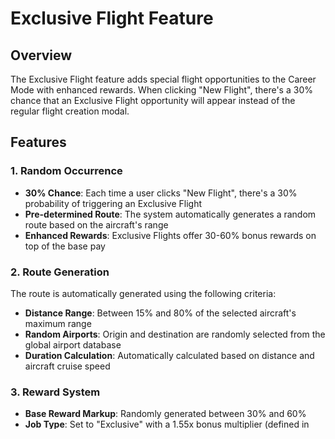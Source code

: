 # Exclusive Flight Feature

## Overview
The Exclusive Flight feature adds special flight opportunities to the Career Mode with enhanced rewards. When clicking "New Flight", there's a 30% chance that an Exclusive Flight opportunity will appear instead of the regular flight creation modal.

## Features

### 1. Random Occurrence
- **30% Chance**: Each time a user clicks "New Flight", there's a 30% probability of triggering an Exclusive Flight
- **Pre-determined Route**: The system automatically generates a random route based on the aircraft's range
- **Enhanced Rewards**: Exclusive Flights offer 30-60% bonus rewards on top of the base pay

### 2. Route Generation
The route is automatically generated using the following criteria:
- **Distance Range**: Between 15% and 80% of the selected aircraft's maximum range
- **Random Airports**: Origin and destination are randomly selected from the global airport database
- **Duration Calculation**: Automatically calculated based on distance and aircraft cruise speed

### 3. Reward System
- **Base Reward Markup**: Randomly generated between 30% and 60%
- **Job Type**: Set to "Exclusive" with a 1.55x bonus multiplier (defined in `src/data/career/jobs.js`)
- **Normal Costs**: Operation costs, maintenance issues, and XP are calculated normally
- **Enhanced Base Pay**: The reward markup is applied to the base pay before other bonuses

### 4. Aircraft Selection
- **Single Aircraft**: If the user has only one leased aircraft, it's automatically selected
- **Multiple Aircraft**: If the user has multiple leased aircraft, they can choose which one to use
- **No Aircraft**: If the user has no leased aircraft, the regular "Add Flight" modal appears instead

## User Flow

1. User clicks "New Flight" button
2. System checks if user has leased aircraft
3. 30% chance triggers Exclusive Flight modal (or 100% if force flag is enabled)
4. Modal displays:
   - Reward bonus percentage (30-60%)
   - Departure and destination airports
   - Distance and estimated duration
   - Aircraft selection (if multiple leased)
5. User can either:
   - **Accept**: Creates a draft flight with the exclusive route and enhanced rewards
   - **Decline**: Closes the modal without creating a flight
6. If accepted, the flight proceeds through the normal flow:
   - Flight Progress tracking
   - Financial Summary with enhanced rewards
   - XP and funds update

## Testing

### Force Exclusive Flight Occurrence
For testing purposes, you can force Exclusive Flights to appear every time:

**Using Browser Console:**
```javascript
// Enable force mode
localStorage.setItem('force_exclusive_flight', 'true')

// Disable force mode
localStorage.removeItem('force_exclusive_flight')

// Check current status
localStorage.getItem('force_exclusive_flight')
```

**Steps:**
1. Open browser Developer Tools (F12)
2. Go to Console tab
3. Run the command above
4. Click "New Flight" - Exclusive Flight will appear every time
5. To disable, remove the localStorage item

## Technical Implementation

### Files Modified/Created

1. **`src/utils/career/exclusive-flights/exclusive-flights.js`**
   - Added `ExclusiveFlight()` function to generate random routes
   - Helper functions to extract aircraft specs (range, cruise speed)
   - Distance calculation and duration estimation
   - Uses API route to load airports (client-side compatible)

2. **`src/app/api/airports/route.js`** (NEW)
   - Server-side API route to read CSV file
   - Parses airport data with latitude/longitude
   - Returns JSON response with airport list

3. **`src/app/components/elements/career/exclusive-flight-modal/index.jsx`**
   - New modal component for presenting exclusive flight opportunities
   - Aircraft selection UI for multiple leased aircraft
   - Accept/Decline buttons

4. **`src/app/components/main/career/index.jsx`**
   - Added state management for exclusive flight modal
   - `handleNewFlightClick()` - 30% chance logic
   - `handleAcceptExclusiveFlight()` - Creates draft with reward markup
   - `handleFinishFlight()` - Applies reward markup to base pay

5. **`src/data/career/jobs.js`**
   - Already contains `Exclusive` job type with 1.55x multiplier

### Data Flow

```
User clicks "New Flight"
    ↓
handleNewFlightClick()
    ↓
30% chance check (or force flag)
    ↓
ExclusiveFlight() generates route
    ↓
Modal displays opportunity
    ↓
User accepts
    ↓
handleAcceptExclusiveFlight()
    ↓
Creates draft with rewardMarkup
    ↓
Normal flight flow
    ↓
handleFinishFlight() applies markup
    ↓
Financial summary shows enhanced rewards
```

### Reward Calculation

```javascript
// Base pay calculation (normal)
let basePay = calculateBasePay(aircraft, jobType, range, duration)

// Apply exclusive flight markup
if (jobType === 'Exclusive' && rewardMarkup) {
  const markupAmount = basePay * rewardMarkup
  basePay = basePay + markupAmount
}

// Then normal bonus calculation
const bonus = calculateBonus(basePay, aircraft, jobType, range, duration, weather)

// Final reward
const totalReward = basePay + bonus - operationCost
```

### Example Calculation

**Scenario:**
- Base Pay: $10,000
- Reward Markup: 45% (0.45)
- Job Bonus Multiplier: 1.55x
- Normal Bonus: $2,000
- Operation Cost: $3,000

**Calculation:**
1. Base Pay with Markup: $10,000 + ($10,000 × 0.45) = $14,500
2. Bonus (with job multiplier): $2,000 × 1.55 = $3,100
3. Total Reward: $14,500 + $3,100 - $3,000 = $14,600

## Future Enhancements

Potential improvements for the feature:
- Add time-limited exclusive flights (expires after X minutes)
- Special exclusive routes (e.g., scenic routes, challenging weather)
- Exclusive flight history tracking
- Achievement system for completing exclusive flights
- Difficulty levels with varying reward multipliers
- Seasonal or event-based exclusive flights

## Notes

- Exclusive Flights cannot be edited - the route is pre-determined
- Job type is locked to "Exclusive" and cannot be changed
- Weather is set to "Clear" by default for exclusive flights
- The feature requires at least one leased aircraft to trigger
- If route generation fails (no valid destinations), it retries automatically
- The reward markup is stored in the draft flight data for accurate calculation

